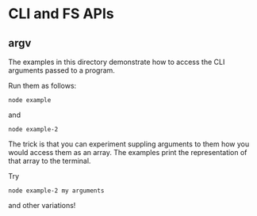 
# CLI and FS APIs

## argv

The examples in this directory demonstrate how to access the CLI
arguments passed to a program.

Run them as follows:

    node example

and

    node example-2

The trick is that you can experiment suppling arguments to them how you
would access them as an array. The examples print the representation
of that array to the terminal.

Try

    node example-2 my arguments

and other variations!
